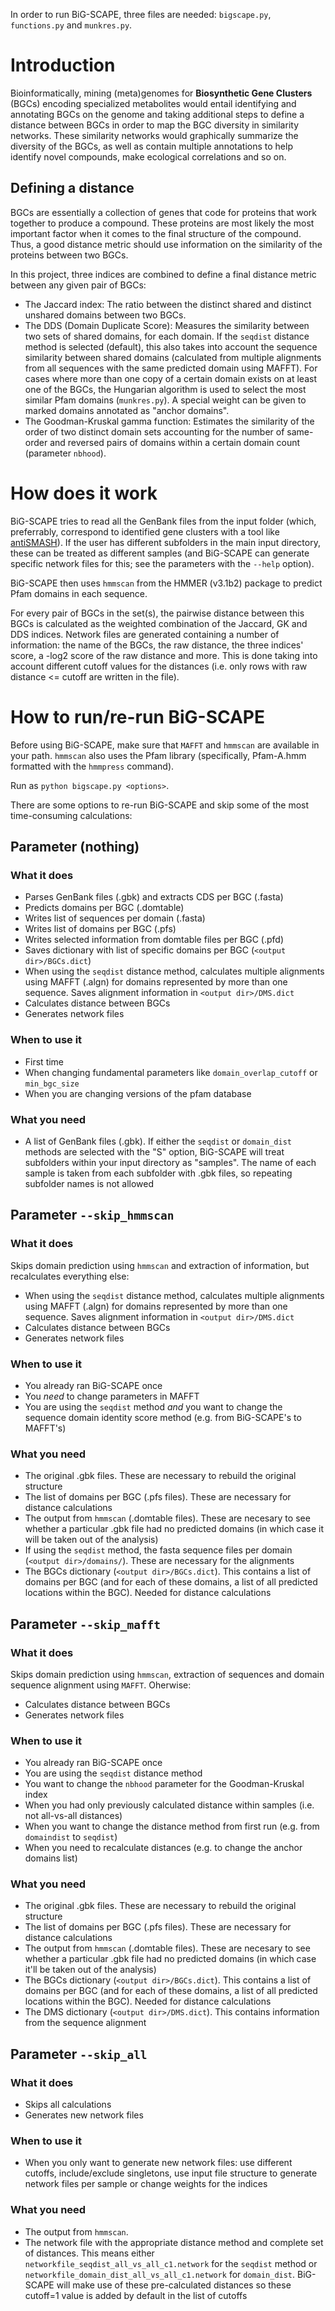 In order to run BiG-SCAPE, three files are needed: `bigscape.py`, `functions.py`
and `munkres.py`.

# Introduction

Bioinformatically, mining (meta)genomes for **Biosynthetic Gene Clusters** 
(BGCs) encoding specialized metabolites would entail identifying and annotating 
BGCs on the genome and taking additional steps to define a distance between BGCs
in order to map the BGC diversity in similarity networks. These similarity 
networks would graphically summarize the diversity of the BGCs, as well as 
contain multiple annotations to help identify novel compounds, make ecological 
correlations and so on.

## Defining a distance

BGCs are essentially a collection of genes that code for proteins that work 
together to produce a compound. These proteins are most likely the most important factor when it comes to the final structure of the compound. Thus, a good distance metric should use information on the similarity of the proteins between two BGCs.

In this project, three indices are combined to define a final distance metric 
between any given pair of BGCs:
* The Jaccard index: The ratio between the distinct shared and distinct unshared
domains between two BGCs.
* The DDS (Domain Duplicate Score): Measures the similarity between two sets of 
shared domains, for each domain. If the `seqdist` distance method is selected (default), this also takes into account the sequence similarity between shared domains (calculated from multiple alignments from all sequences with the same predicted domain using MAFFT). For cases where more than one copy of a certain domain exists on at least one of the BGCs, the Hungarian algorithm is used to select the most similar Pfam domains (`munkres.py`). A special weight can be given to marked domains annotated as "anchor domains".
* The Goodman-Kruskal gamma function: Estimates the similarity of the order of 
two distinct domain sets accounting for the number of same-order and reversed pairs of domains within a certain domain count (parameter `nbhood`).


# How does it work

BiG-SCAPE tries to read all the GenBank files from the input folder (which, 
preferrably, correspond to identified gene clusters with a tool like 
[antiSMASH](https://antismash.secondarymetabolites.org/)). If the user has 
different subfolders in the main input directory, these can be treated as 
different samples (and BiG-SCAPE can generate specific network files for this; 
see the parameters with the `--help` option).

BiG-SCAPE then uses `hmmscan` from the HMMER (v3.1b2) package to predict Pfam 
domains in each sequence.

For every pair of BGCs in the set(s), the pairwise distance between this BGCs is
calculated as the weighted combination of the Jaccard, GK and DDS indices. Network files are generated containing a number of information: the name of the BGCs, the raw distance, the three indices' score, a -log2 score of the raw distance and more. This is done taking into account different cutoff values for the distances (i.e. only rows with raw distance <= cutoff are written in the file).


# How to run/re-run BiG-SCAPE

Before using BiG-SCAPE, make sure that `MAFFT` and `hmmscan` are available in 
your path. `hmmscan` also uses the Pfam library (specifically, Pfam-A.hmm formatted with the `hmmpress` command).

Run as `python bigscape.py <options>`.

There are some options to re-run BiG-SCAPE and skip some of the most 
time-consuming calculations:

## Parameter (nothing)

### What it does
* Parses GenBank files (.gbk) and extracts CDS per BGC (.fasta)
* Predicts domains per BGC (.domtable)
* Writes list of sequences per domain (.fasta)
* Writes list of domains per BGC (.pfs)
* Writes selected information from domtable files per BGC (.pfd)
* Saves dictionary with list of specific domains per BGC 
(`<output dir>/BGCs.dict`)
* When using the `seqdist` distance method, calculates multiple alignments using
MAFFT (.algn) for domains represented by more than one sequence. Saves alignment information in `<output dir>/DMS.dict`
* Calculates distance between BGCs
* Generates network files

### When to use it
* First time
* When changing fundamental parameters like `domain_overlap_cutoff` or 
`min_bgc_size`
* When you are changing versions of the pfam database

### What you need
* A list of GenBank files (.gbk). If either the `seqdist` or `domain_dist` 
methods are selected with the "S" option, BiG-SCAPE will treat subfolders within
your input directory as "samples". The name of each sample is taken from each 
subfolder with .gbk files, so repeating subfolder names is not allowed

## Parameter `--skip_hmmscan`

### What it does
Skips domain prediction using `hmmscan` and extraction of information, but 
recalculates everything else:
* When using the `seqdist` distance method, calculates multiple alignments 
using MAFFT (.algn) for domains represented by more than one sequence. Saves alignment information in `<output dir>/DMS.dict`
* Calculates distance between BGCs
* Generates network files

### When to use it
* You already ran BiG-SCAPE once
* You *need* to change parameters in MAFFT
* You are using the `seqdist` method *and* you want to change the sequence 
domain identity score method (e.g. from BiG-SCAPE's to MAFFT's)

### What you need
* The original .gbk files. These are necessary to rebuild the original structure
* The list of domains per BGC (.pfs files). These are necessary for distance 
calculations
* The output from `hmmscan` (.domtable files). These are necesary to see whether
a particular .gbk file had no predicted domains (in which case it will be taken 
out of the analysis)
* If using the `seqdist` method, the fasta sequence files per domain 
(`<output dir>/domains/`). These are necessary for the alignments
* The BGCs dictionary (`<output dir>/BGCs.dict`). This contains a list of 
domains per BGC (and for each of these domains, a list of all predicted 
locations within the BGC). Needed for distance calculations

## Parameter `--skip_mafft`

### What it does
Skips domain prediction using `hmmscan`, extraction of sequences and domain 
sequence alignment using `MAFFT`. Oherwise:
* Calculates distance between BGCs
* Generates network files

### When to use it
* You already ran BiG-SCAPE once
* You are using the `seqdist` distance method
* You want to change the `nbhood` parameter for the Goodman-Kruskal index
* When you had only previously calculated distance within samples (i.e. not 
all-vs-all distances)
* When you want to change the distance method from first run (e.g. from 
`domaindist` to `seqdist`)
* When you need to recalculate distances (e.g. to change the anchor domains 
list)

### What you need
* The original .gbk files. These are necessary to rebuild the original structure
* The list of domains per BGC (.pfs files). These are necessary for distance 
calculations
* The output from `hmmscan` (.domtable files). These are necesary to see whether
a particular .gbk file had no predicted domains (in which case it'll be taken out of the analysis)
* The BGCs dictionary (`<output dir>/BGCs.dict`). This contains a list of 
domains per BGC (and for each of these domains, a list of all predicted locations within the BGC). Needed for distance calculations
* The DMS dictionary (`<output dir>/DMS.dict`). This contains information from 
the sequence alignment

## Parameter `--skip_all`

### What it does
* Skips all calculations
* Generates new network files

### When to use it
* When you only want to generate new network files: use different cutoffs, 
include/exclude singletons, use input file structure to generate network files 
per sample or change weights for the indices

### What you need
* The output from `hmmscan`.
* The network file with the appropriate distance method and complete set of 
distances. This means either `networkfile_seqdist_all_vs_all_c1.network` for 
the `seqdist` method or `networkfile_domain_dist_all_vs_all_c1.network` for 
`domain_dist`. BiG-SCAPE will make use of these pre-calculated distances so 
these cutoff=1 value is added by default in the list of cutoffs

